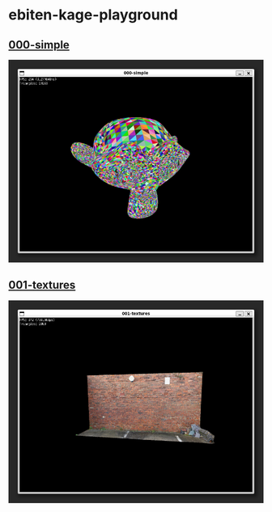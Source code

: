 # ebiten-kage-playground

## [000-simple](./cmd/000-simple)
![](/cmd/000-simple/preview.webp)

## [001-textures](./cmd/001-textures)
![](/cmd/001-textures/preview.webp)
